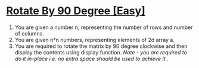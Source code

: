 # [Rotate By 90 Degree [Easy]](https://www.pepcoding.com/resources/online-java-foundation/2d-arrays/rotate-by-90-degree-official/ojquestion)

1. You are given a number n, representing the number of rows and number of columns.
2. You are given n*n numbers, representing elements of 2d array a.
3. You are required to rotate the matrix by 90 degree clockwise and then display the contents using display function.
*Note - you are required to do it in-place i.e. no extra space should be used to achieve it .*

